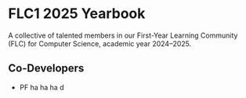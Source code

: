 # FLC1 2025 Yearbook

A collective of talented members in our First-Year Learning Community (FLC) for Computer Science, academic year 2024–2025.

## Co-Developers

- PF ha ha ha d
